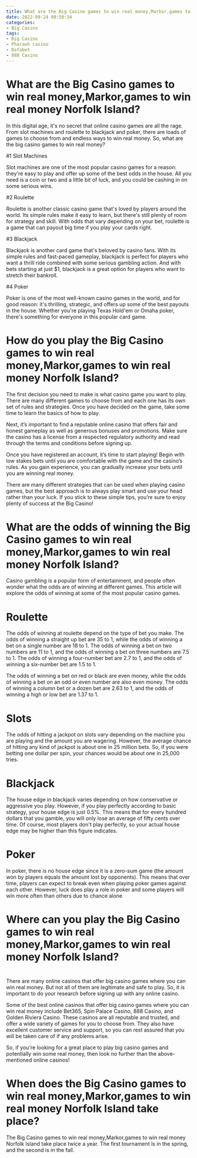 ```yaml
---
title: What are the Big Casino games to win real money,Markor,games to win real money Norfolk Island
date: 2022-09-24 00:50:34
categories:
- Big Casino
tags:
- Big Casino
- Pharaoh casino
- Dafabet
- 888 Casino
---
```



#  What are the Big Casino games to win real money,Markor,games to win real money Norfolk Island?

In this digital age, it's no secret that online casino games are all the rage. From slot machines and roulette to blackjack and poker, there are loads of games to choose from and endless ways to win real money. So, what are the big casino games to win real money?

#1 Slot Machines

Slot machines are one of the most popular casino games for a reason: they're easy to play and offer up some of the best odds in the house. All you need is a coin or two and a little bit of luck, and you could be cashing in on some serious wins.

#2 Roulette

Roulette is another classic casino game that's loved by players around the world. Its simple rules make it easy to learn, but there's still plenty of room for strategy and skill. With odds that vary depending on your bet, roulette is a game that can payout big time if you play your cards right.

#3 Blackjack

Blackjack is another card game that's beloved by casino fans. With its simple rules and fast-paced gameplay, blackjack is perfect for players who want a thrill ride combined with some serious gambling action. And with bets starting at just $1, blackjack is a great option for players who want to stretch their bankroll.

#4 Poker

Poker is one of the most well-known casino games in the world, and for good reason: it's thrilling, strategic, and offers up some of the best payouts in the house. Whether you're playing Texas Hold'em or Omaha poker, there's something for everyone in this popular card game.

#  How do you play the Big Casino games to win real money,Markor,games to win real money Norfolk Island?

The first decision you need to make is what casino game you want to play. There are many different games to choose from and each one has its own set of rules and strategies. Once you have decided on the game, take some time to learn the basics of how to play.

Next, it’s important to find a reputable online casino that offers fair and honest gameplay as well as generous bonuses and promotions. Make sure the casino has a license from a respected regulatory authority and read through the terms and conditions before signing up.

Once you have registered an account, it’s time to start playing! Begin with low stakes bets until you are comfortable with the game and the casino’s rules. As you gain experience, you can gradually increase your bets until you are winning real money.

There are many different strategies that can be used when playing casino games, but the best approach is to always play smart and use your head rather than your luck. If you stick to these simple tips, you’re sure to enjoy plenty of success at the Big Casino!

#  What are the odds of winning the Big Casino games to win real money,Markor,games to win real money Norfolk Island?

Casino gambling is a popular form of entertainment, and people often wonder what the odds are of winning at different games. This article will explore the odds of winning at some of the most popular casino games.

# Roulette

The odds of winning at roulette depend on the type of bet you make. The odds of winning a straight up bet are 35 to 1, while the odds of winning a bet on a single number are 18 to 1. The odds of winning a bet on two numbers are 11 to 1, and the odds of winning a bet on three numbers are 7.5 to 1. The odds of winning a four-number bet are 2.7 to 1, and the odds of winning a six-number bet are 1.5 to 1.

The odds of winning a bet on red or black are even money, while the odds of winning a bet on an odd or even number are also even money. The odds of winning a column bet or a dozen bet are 2.63 to 1, and the odds of winning a high or low bet are 1.37 to 1.

# Slots

The odds of hitting a jackpot on slots vary depending on the machine you are playing and the amount you are wagering. However, the average chance of hitting any kind of jackpot is about one in 25 million bets. So, if you were betting one dollar per spin, your chances would be about one in 25,000 tries.

# Blackjack

The house edge in blackjack varies depending on how conservative or aggressive you play. However, if you play perfectly according to basic strategy, your house edge is just 0.5%. This means that for every hundred dollars that you gamble, you will only lose an average of fifty cents over time. Of course, most players don't play perfectly, so your actual house edge may be higher than this figure indicates.

# Poker

In poker, there is no house edge since it is a zero-sum game (the amount won by players equals the amount lost by opponents). This means that over time, players can expect to break even when playing poker games against each other. However, luck does play a role in poker and some players will win more often than others due to chance alone

#  Where can you play the Big Casino games to win real money,Markor,games to win real money Norfolk Island?

#

There are many online casinos that offer big casino games where you can win real money. But not all of them are legitimate and safe to play. So, it is important to do your research before signing up with any online casino.

Some of the best online casinos that offer big casino games where you can win real money include Bet365, Spin Palace Casino, 888 Casino, and Golden Riviera Casino. These casinos are all reputable and trusted, and offer a wide variety of games for you to choose from. They also have excellent customer service and support, so you can rest assured that you will be taken care of if any problems arise.

So, if you're looking for a great place to play big casino games and potentially win some real money, then look no further than the above-mentioned online casinos!

#  When does the Big Casino games to win real money,Markor,games to win real money Norfolk Island take place?

The Big Casino games to win real money,Markor,games to win real money Norfolk Island take place twice a year. The first tournament is in the spring, and the second is in the fall.